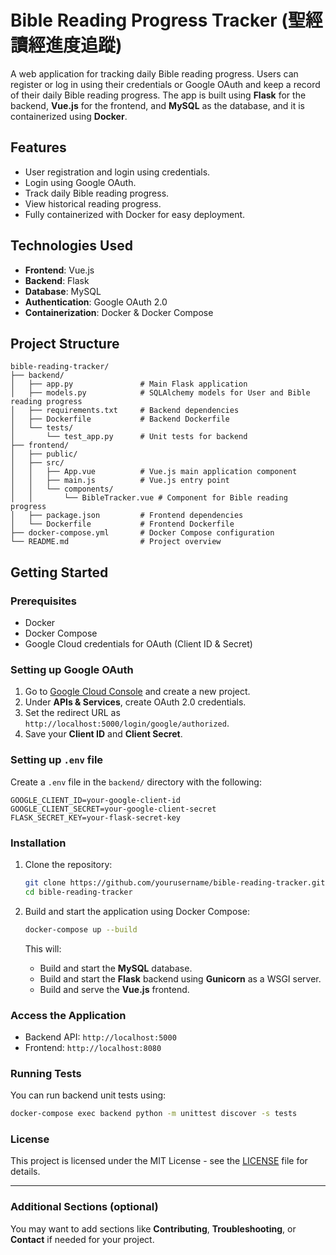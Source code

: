 # Bible Reading Progress Tracker (聖經讀經進度追蹤)

A web application for tracking daily Bible reading progress. Users can register or log in using their credentials or Google OAuth and keep a record of their daily Bible reading progress. The app is built using **Flask** for the backend, **Vue.js** for the frontend, and **MySQL** as the database, and it is containerized using **Docker**.

## Features
- User registration and login using credentials.
- Login using Google OAuth.
- Track daily Bible reading progress.
- View historical reading progress.
- Fully containerized with Docker for easy deployment.

## Technologies Used
- **Frontend**: Vue.js
- **Backend**: Flask
- **Database**: MySQL
- **Authentication**: Google OAuth 2.0
- **Containerization**: Docker & Docker Compose

## Project Structure

```
bible-reading-tracker/
├── backend/
│   ├── app.py               # Main Flask application
│   ├── models.py            # SQLAlchemy models for User and Bible reading progress
│   ├── requirements.txt     # Backend dependencies
│   ├── Dockerfile           # Backend Dockerfile
│   └── tests/
│       └── test_app.py      # Unit tests for backend
├── frontend/
│   ├── public/
│   ├── src/
│   │   ├── App.vue          # Vue.js main application component
│   │   ├── main.js          # Vue.js entry point
│   │   └── components/
│   │       └── BibleTracker.vue # Component for Bible reading progress
│   ├── package.json         # Frontend dependencies
│   └── Dockerfile           # Frontend Dockerfile
├── docker-compose.yml       # Docker Compose configuration
└── README.md                # Project overview
```

## Getting Started

### Prerequisites
- Docker
- Docker Compose
- Google Cloud credentials for OAuth (Client ID & Secret)

### Setting up Google OAuth

1. Go to [Google Cloud Console](https://console.cloud.google.com/) and create a new project.
2. Under **APIs & Services**, create OAuth 2.0 credentials.
3. Set the redirect URL as `http://localhost:5000/login/google/authorized`.
4. Save your **Client ID** and **Client Secret**.

### Setting up `.env` file

Create a `.env` file in the `backend/` directory with the following:

```
GOOGLE_CLIENT_ID=your-google-client-id
GOOGLE_CLIENT_SECRET=your-google-client-secret
FLASK_SECRET_KEY=your-flask-secret-key
```

### Installation

1. Clone the repository:
   ```bash
   git clone https://github.com/yourusername/bible-reading-tracker.git
   cd bible-reading-tracker
   ```

2. Build and start the application using Docker Compose:
   ```bash
   docker-compose up --build
   ```

   This will:
   - Build and start the **MySQL** database.
   - Build and start the **Flask** backend using **Gunicorn** as a WSGI server.
   - Build and serve the **Vue.js** frontend.

### Access the Application

- Backend API: `http://localhost:5000`
- Frontend: `http://localhost:8080`

### Running Tests

You can run backend unit tests using:

```bash
docker-compose exec backend python -m unittest discover -s tests
```

### License

This project is licensed under the MIT License - see the [LICENSE](LICENSE) file for details.

---

### Additional Sections (optional)

You may want to add sections like **Contributing**, **Troubleshooting**, or **Contact** if needed for your project.

